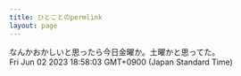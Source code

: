 ```yaml
---
title: ひとことのpermlink
layout: page
---
```

<div class="box" dt="1685699883737">
  なんかおかしいと思ったら今日金曜か。土曜かと思ってた。
  <div class="content is-small">Fri Jun 02 2023 18:58:03 GMT+0900 (Japan Standard Time)</div>
</div>